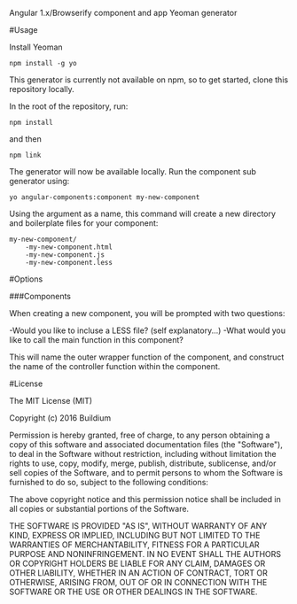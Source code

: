 Angular 1.x/Browserify component and app Yeoman generator

#Usage

Install Yeoman

```
npm install -g yo
```

This generator is currently not available on npm, so to get started, clone this repository locally.

In the root of the repository, run:

```
npm install
```

and then

```
npm link
```

The generator will now be available locally.  Run the component sub generator using:

```
yo angular-components:component my-new-component
```

Using the argument as a name, this command will create a new directory and boilerplate files for your component:

```
my-new-component/
    -my-new-component.html
    -my-new-component.js
    -my-new-component.less
```

#Options

###Components

When creating a new component, you will be prompted with two questions:

-Would you like to incluse a LESS file? (self explanatory...)
-What would you like to call the main function in this component?

This will name the outer wrapper function of the component, and construct the name of the controller function within the component.



#License

The MIT License (MIT)

Copyright (c) 2016 Buildium

Permission is hereby granted, free of charge, to any person obtaining a copy of this software and associated documentation files (the "Software"), to deal in the Software without restriction, including without limitation the rights to use, copy, modify, merge, publish, distribute, sublicense, and/or sell copies of the Software, and to permit persons to whom the Software is furnished to do so, subject to the following conditions:

The above copyright notice and this permission notice shall be included in all copies or substantial portions of the Software.

THE SOFTWARE IS PROVIDED "AS IS", WITHOUT WARRANTY OF ANY KIND, EXPRESS OR IMPLIED, INCLUDING BUT NOT LIMITED TO THE WARRANTIES OF MERCHANTABILITY, FITNESS FOR A PARTICULAR PURPOSE AND NONINFRINGEMENT. IN NO EVENT SHALL THE AUTHORS OR COPYRIGHT HOLDERS BE LIABLE FOR ANY CLAIM, DAMAGES OR OTHER LIABILITY, WHETHER IN AN ACTION OF CONTRACT, TORT OR OTHERWISE, ARISING FROM, OUT OF OR IN CONNECTION WITH THE SOFTWARE OR THE USE OR OTHER DEALINGS IN THE SOFTWARE.